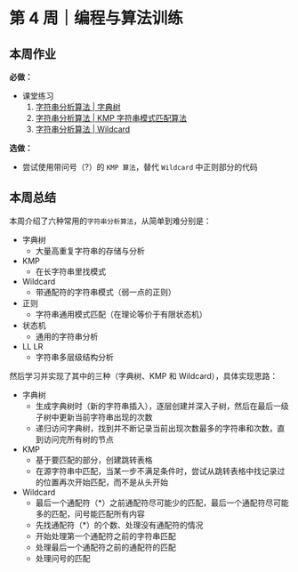 # 第 4 周｜编程与算法训练

## 本周作业

**必做：**

- 课堂练习
  1. [字符串分析算法 | 字典树](./homework/string-analysis-algorithm/1.html)
  2. [字符串分析算法 | KMP 字符串模式匹配算法](./homework/string-analysis-algorithm/2.js)
  3. [字符串分析算法 | Wildcard](./homework/string-analysis-algorithm/3.html)

**选做：**

- 尝试使用带问号（?）的 `KMP 算法`，替代 `Wildcard` 中正则部分的代码

## 本周总结

本周介绍了六种常用的`字符串分析算法`，从简单到难分别是：

- 字典树
  - 大量高重复字符串的存储与分析
- KMP
  - 在长字符串里找模式
- Wildcard
  - 带通配符的字符串模式（弱一点的正则）
- 正则
  - 字符串通用模式匹配（在理论等价于有限状态机）
- 状态机
  - 通用的字符串分析
- LL LR
  - 字符串多层级结构分析

然后学习并实现了其中的三种（字典树、KMP 和 Wildcard），具体实现思路：

- 字典树
  - 生成字典树时（新的字符串插入），逐层创建并深入子树，然后在最后一级子树中更新当前字符串出现的次数
  - 递归访问字典树，找到并不断记录当前出现次数最多的字符串和次数，直到访问完所有树的节点
- KMP
  - 基于要匹配的部分，创建跳转表格
  - 在源字符串中匹配，当某一步不满足条件时，尝试从跳转表格中找记录过的位置再次开始匹配，而不是从头开始
- Wildcard
  - 最后一个通配符（\*）之前通配符尽可能少的匹配，最后一个通配符尽可能多的匹配，问号能匹配所有内容
  - 先找通配符（\*）的个数、处理没有通配符的情况
  - 开始处理第一个通配符之前的字符串匹配
  - 处理最后一个通配符之前的通配符的匹配
  - 处理问号的匹配
